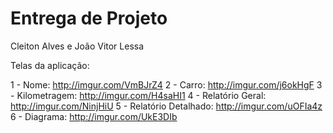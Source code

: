 # Entrega de Projeto
Cleiton Alves e João Vitor Lessa

Telas da aplicação: 

1 - Nome: http://imgur.com/VmBJrZ4
2 - Carro: http://imgur.com/j6okHgF
3 - Kilometragem: http://imgur.com/H4saHI1
4 - Relatório Geral: http://imgur.com/NinjHiU
5 - Relatório Detalhado: http://imgur.com/uOFIa4z
6 - Diagrama: http://imgur.com/UkE3DIb
